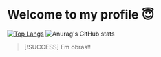 # Welcome to my profile 😇

[![Top Langs](https://github-readme-stats.vercel.app/api/top-langs/?username=TiagoFerlaCamini)](https://github.com/anuraghazra/github-readme-stats)
![Anurag's GitHub stats](https://github-readme-stats.vercel.app/api?username=TiagoFerlaCamini&show_icons=true&theme=radical)
>  [!SUCCESS]
>  Em obras!!
